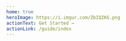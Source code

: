 ```yaml
---
home: true
heroImage: https://i.imgur.com/ZbIQZKG.png
actionText: Get Started →
actionLink: /guide/index
---
```

